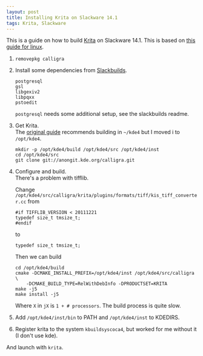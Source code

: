 ```yaml
---
layout: post
title: Installing Krita on Slackware 14.1
tags: Krita, Slackware
---
```


This is a guide on how to build [Krita][] on Slackware 14.1. This is based on [this guide for linux][install_krita].

1. `removepkg calligra`
2. Install some dependencies from [Slackbuilds][].
    ```
    postgresql
    gsl
    libgexiv2
    libpqxx
    pstoedit
    ```
    `postgresql` needs some additional setup, see the slackbuilds readme.
3. Get Krita.  
    The [original guide][install_krita] recommends building in `~/kde4` but I moved i to `/opt/kde4`.

    ```{.bash}
    mkdir -p /opt/kde4/build /opt/kde4/src /opt/kde4/inst
    cd /opt/kde4/src
    git clone git://anongit.kde.org/calligra.git
    ```
3. Configure and build.  
    There's a problem with tifflib.

    Change `/opt/kde4/src/calligra/krita/plugins/formats/tiff/kis_tiff_converter.cc` from

    ```{.C}
    #if TIFFLIB_VERSION < 20111221
    typedef size_t tmsize_t;
    #endif
    ```

    to

    ```{.C}
    typedef size_t tmsize_t;
    ```

    Then we can build

    ```{.bash}
    cd /opt/kde4/build
    cmake -DCMAKE_INSTALL_PREFIX=/opt/kde4/inst /opt/kde4/src/calligra \
        -DCMAKE_BUILD_TYPE=RelWithDebInfo -DPRODUCTSET=KRITA
    make -j5
    make install -j5
    ```

    Where `X` in `jX` is `1 + # processors`. The build process is quite slow.
4. Add `/opt/kde4/inst/bin` to PATH and `/opt/kde4/inst` to KDEDIRS.
5. Register krita to the system `kbuildsyscoca4`, but worked for me without it (I don't use kde).

And launch with `krita`.


[install_krita]: http://www.davidrevoy.com/article193/guide-building-krita-on-linux-for-cats "Install Krita"
[Krita]: https://krita.org/ "Krita Digital Painting"
[Slackbuilds]: http://slackbuilds.org "Slackbuilds"
